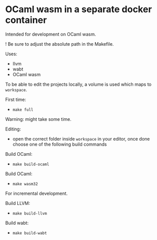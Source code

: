 OCaml wasm in a separate docker container
===
Intended for development on OCaml wasm. 

! Be sure to adjust the absolute path in the Makefile.

Uses: 
- llvm
- wabt
- OCaml wasm

To be able to edit the projects locally, a volume is used which maps 
to `workspace`. 

First time:
- `make full` 

Warning: might take some time.

Editing:
- open the correct folder inside `workspace` in your editor, once done choose one of the following build commands

Build OCaml:
- `make build-ocaml`

Build OCaml:
- `make wasm32`

For incremental development.

Build LLVM:
- `make build-llvm`

Build wabt:
- `make build-wabt`

